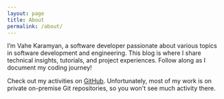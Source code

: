 ```yaml
---
layout: page
title: About
permalink: /about/
---
```


I’m Vahe Karamyan, a software developer passionate about various topics in software development and engineering. This blog is where I share technical insights, tutorials, and project experiences.
Follow along as I document my coding journey!

Check out my activities on [GitHub](https://github.com/vuvkar). Unfortunately, most of my work is on private on-premise Git repositories, so you won't see much activity there.
